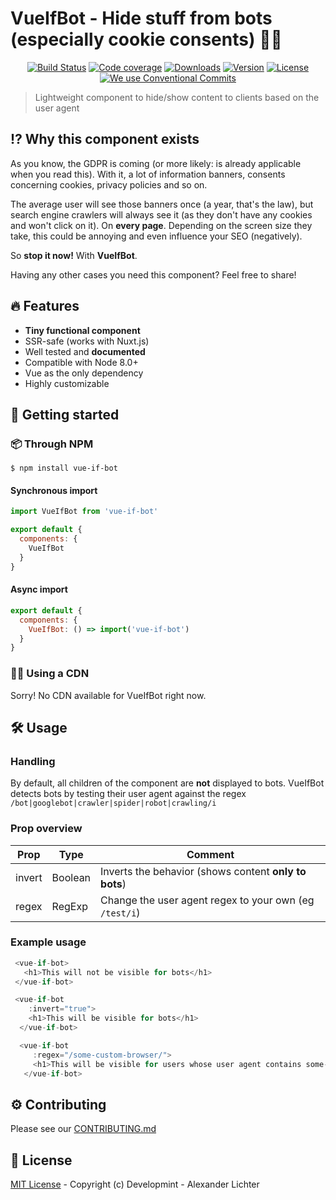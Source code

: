 # VueIfBot - Hide stuff from bots (especially cookie consents) :no_entry_sign::eyes:

<p align="center">
  <a href="https://travis-ci.com/Developmint/vue-if-bot"><img src="https://travis-ci.com/Developmint/vue-if-bot.svg?branch=master" alt="Build Status"></a>
  <a href="https://codecov.io/gh/Developmint/vue-if-bot"><img src="https://codecov.io/gh/Developmint/vue-if-bot/branch/master/graph/badge.svg" alt="Code coverage"></a>
  <a href="https://www.npmjs.com/package/vue-if-bot"><img src="https://img.shields.io/npm/dm/vue-if-bot.svg" alt="Downloads"></a>
  <a href="https://www.npmjs.com/package/vue-if-bot"><img src="https://img.shields.io/npm/v/vue-if-bot.svg" alt="Version"></a>
  <a href="https://www.npmjs.com/package/vue-if-bot"><img src="https://img.shields.io/npm/l/vue-if-bot.svg" alt="License"></a>
  <a href="https://conventionalcommits.org"><img src="https://img.shields.io/badge/Conventional%20Commits-1.0.0-yellow.svg" alt="We use Conventional Commits"></a>
</p>

> Lightweight component to hide/show content to clients based on the user agent

## :interrobang: Why this component exists

As you know, the GDPR is coming (or more likely: is already applicable when you read this).
With it, a lot of information banners, consents concerning cookies, privacy policies and so on.

The average user will see those banners once (a year, that's the law), but search engine crawlers
will always see it (as they don't have any cookies and won't click on it). On **every page**.
Depending on the screen size they take, this could be annoying and even influence your SEO (negatively).

So **stop it now!** With **VueIfBot**.

Having any other cases you need this component? Feel free to share!

## :fire:  Features

- **Tiny functional component**
- SSR-safe (works with Nuxt.js)
- Well tested and **documented**
- Compatible with Node 8.0+
- Vue as the only dependency
- Highly customizable

## :mag_right: Getting started


### :package: Through NPM

```
$ npm install vue-if-bot
```

#### Synchronous import

```js
import VueIfBot from 'vue-if-bot'

export default {
  components: {
    VueIfBot
  }
}

```

#### Async import

```js
export default {
  components: {
    VueIfBot: () => import('vue-if-bot')
  }
}

```

### :link::x: Using a CDN

Sorry! No CDN available for VueIfBot right now.

## :hammer_and_wrench: Usage

### Handling

By default, all children of the component are **not** displayed to bots.
VueIfBot detects bots by testing their user agent against the regex `/bot|googlebot|crawler|spider|robot|crawling/i`

### Prop overview


| Prop   |   Type  | Comment |
| ---    |   ---   | ---   |
| invert | Boolean | Inverts the behavior (shows content **only to bots**)|
| regex  | RegExp  | Change the user agent regex to your own (eg `/test/i`)|


### Example usage

```js
 <vue-if-bot>
   <h1>This will not be visible for bots</h1>
 </vue-if-bot>

 <vue-if-bot
    :invert="true">
    <h1>This will be visible for bots</h1>
  </vue-if-bot>

  <vue-if-bot
     :regex="/some-custom-browser/">
     <h1>This will be visible for users whose user agent contains some-custom-browser</h1>
   </vue-if-bot>
```
## :gear: Contributing

Please see our [CONTRIBUTING.md](./CONTRIBUTING.md)


## :bookmark_tabs: License

[MIT License](./LICENSE.md) - Copyright (c) Developmint - Alexander Lichter
